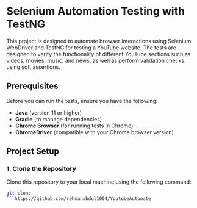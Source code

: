 # Selenium Automation Testing with TestNG

This project is designed to automate browser interactions using Selenium WebDriver and TestNG for testing a YouTube website. The tests are designed to verify the functionality of different YouTube sections such as videos, movies, music, and news, as well as perform validation checks using soft assertions.

## Prerequisites

Before you can run the tests, ensure you have the following:

- **Java** (version 11 or higher)
- **Gradle** (to manage dependencies)
- **Chrome Browser** (for running tests in Chrome)
- **ChromeDriver** (compatible with your Chrome browser version)

## Project Setup

### 1. Clone the Repository

Clone this repository to your local machine using the following command:

````bash
git clone
```https://github.com/rehmanabdul1004/YoutubeAutomate
````
